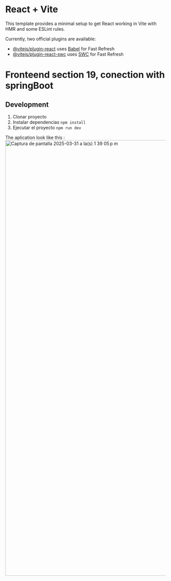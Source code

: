 # React + Vite

This template provides a minimal setup to get React working in Vite with HMR and some ESLint rules.

Currently, two official plugins are available:

- [@vitejs/plugin-react](https://github.com/vitejs/vite-plugin-react/blob/main/packages/plugin-react/README.md) uses [Babel](https://babeljs.io/) for Fast Refresh
- [@vitejs/plugin-react-swc](https://github.com/vitejs/vite-plugin-react-swc) uses [SWC](https://swc.rs/) for Fast Refresh

# Fronteend section 19, conection with springBoot

## Development
1. Clonar proyecto
2. Instalar dependencias ```npm install```
3. Ejecutar el proyecto ```npm run dev```

The aplication look like this :
<img width="1365" alt="Captura de pantalla 2025-03-31 a la(s) 1 39 05 p m" src="https://github.com/user-attachments/assets/6b01c521-ada7-4b12-bdfd-d7d7271bb3e0" />
